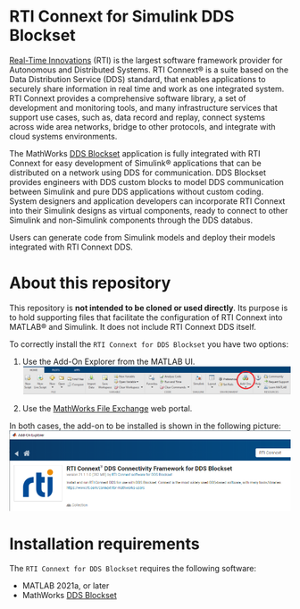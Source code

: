 # RTI Connext for Simulink DDS Blockset

[Real-Time Innovations](https://www.rti.com) (RTI) is the largest software
framework provider for Autonomous and Distributed Systems. RTI Connext® is a
suite based on the Data Distribution Service (DDS) standard, that enables
applications to securely share information in real time and work as one
integrated system. RTI Connext provides a comprehensive software library, a set
of development and monitoring tools, and many infrastructure services that
support use cases, such as, data record and replay, connect systems across
wide area networks, bridge to other protocols, and integrate with cloud systems
environments.

The MathWorks [DDS Blockset](https://www.mathworks.com/products/dds.html)
application is fully integrated with RTI Connext for easy development of
Simulink® applications that can be distributed on a network using DDS for
communication. DDS Blockset provides engineers with DDS custom blocks to model
DDS communication between Simulink and pure DDS applications without custom
coding. System designers and application developers can incorporate RTI Connext
into their Simulink designs as virtual components, ready to connect to other
Simulink and non-Simulink components through the DDS databus.

Users can generate code from Simulink models and deploy their models integrated
with RTI Connext DDS.

# About this repository

This repository is **not intended to be cloned or used directly**. Its purpose
is to hold supporting files that facilitate the configuration of RTI Connext
into MATLAB® and Simulink. It does not include RTI Connext DDS itself.

To correctly install the `RTI Connext for DDS Blockset` you have two options:

1. Use the Add-On Explorer from the MATLAB UI.
![Add-On Explorer](./img/matlab_add_on_explorer.png)

2. Use the [MathWorks File Exchange](https://www.mathworks.com/matlabcentral/fileexchange/) web portal.

In both cases, the add-on to be installed is shown in the following picture:
![RTI Connext for DDS Blockset toolbox](./img/rti_connext_for_dds_blockset_add_on.png)


# Installation requirements

The `RTI Connext for DDS Blockset` requires the following software:
 * MATLAB 2021a, or later
 * MathWorks [DDS Blockset](https://www.mathworks.com/products/dds.html)
